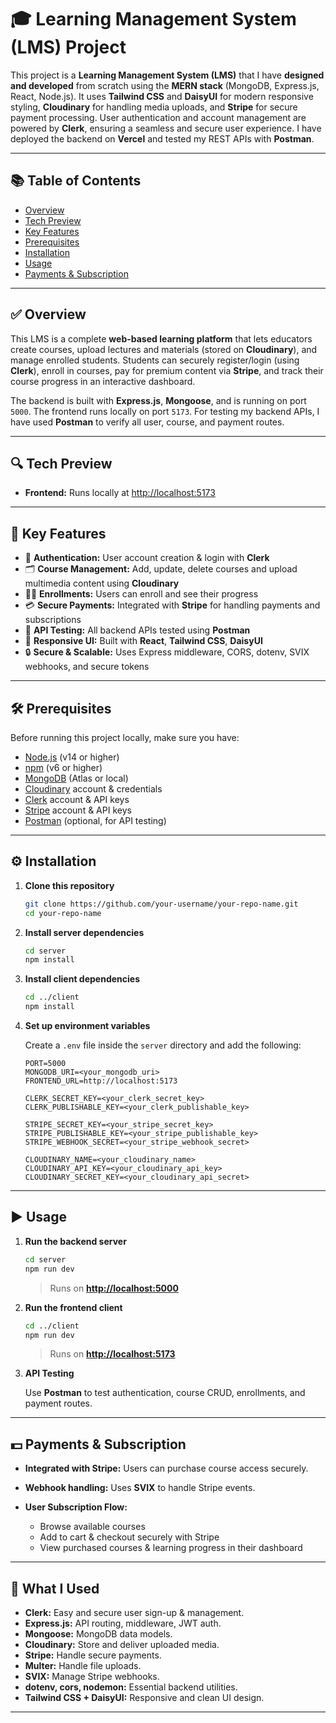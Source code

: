 # 🎓 Learning Management System (LMS) Project

This project is a **Learning Management System (LMS)** that I have **designed and developed** from scratch using the **MERN stack** (MongoDB, Express.js, React, Node.js). It uses **Tailwind CSS** and **DaisyUI** for modern responsive styling, **Cloudinary** for handling media uploads, and **Stripe** for secure payment processing. User authentication and account management are powered by **Clerk**, ensuring a seamless and secure user experience.
I have deployed the backend on **Vercel** and tested my REST APIs with **Postman**.

---

## 📚 Table of Contents

* [Overview](#overview)
* [Tech Preview](#tech-preview)
* [Key Features](#key-features)
* [Prerequisites](#prerequisites)
* [Installation](#installation)
* [Usage](#usage)
* [Payments & Subscription](#payments--subscription)

---

## ✅ Overview

This LMS is a complete **web-based learning platform** that lets educators create courses, upload lectures and materials (stored on **Cloudinary**), and manage enrolled students. Students can securely register/login (using **Clerk**), enroll in courses, pay for premium content via **Stripe**, and track their course progress in an interactive dashboard.

The backend is built with **Express.js**, **Mongoose**, and is running on port `5000`. The frontend runs locally on port `5173`. For testing my backend APIs, I have used **Postman** to verify all user, course, and payment routes.

---

## 🔍 Tech Preview

* **Frontend:** Runs locally at [http://localhost:5173](http://localhost:5173)

---

## 🚀 Key Features

* 🔑 **Authentication:** User account creation & login with **Clerk**
* 🗂️ **Course Management:** Add, update, delete courses and upload multimedia content using **Cloudinary**
* 👩‍🎓 **Enrollments:** Users can enroll and see their progress
* 💳 **Secure Payments:** Integrated with **Stripe** for handling payments and subscriptions
* 📡 **API Testing:** All backend APIs tested using **Postman**
* 🎨 **Responsive UI:** Built with **React**, **Tailwind CSS**, **DaisyUI**
* 🔒 **Secure & Scalable:** Uses Express middleware, CORS, dotenv, SVIX webhooks, and secure tokens

---

## 🛠️ Prerequisites

Before running this project locally, make sure you have:

* [Node.js](https://nodejs.org/) (v14 or higher)
* [npm](https://www.npmjs.com/) (v6 or higher)
* [MongoDB](https://www.mongodb.com/) (Atlas or local)
* [Cloudinary](https://cloudinary.com/) account & credentials
* [Clerk](https://clerk.dev/) account & API keys
* [Stripe](https://stripe.com/) account & API keys
* [Postman](https://www.postman.com/) (optional, for API testing)

---

## ⚙️ Installation

1. **Clone this repository**

   ```bash
   git clone https://github.com/your-username/your-repo-name.git
   cd your-repo-name
   ```

2. **Install server dependencies**

   ```bash
   cd server
   npm install
   ```

3. **Install client dependencies**

   ```bash
   cd ../client
   npm install
   ```

4. **Set up environment variables**

   Create a `.env` file inside the `server` directory and add the following:

   ```env
   PORT=5000
   MONGODB_URI=<your_mongodb_uri>
   FRONTEND_URL=http://localhost:5173

   CLERK_SECRET_KEY=<your_clerk_secret_key>
   CLERK_PUBLISHABLE_KEY=<your_clerk_publishable_key>

   STRIPE_SECRET_KEY=<your_stripe_secret_key>
   STRIPE_PUBLISHABLE_KEY=<your_stripe_publishable_key>
   STRIPE_WEBHOOK_SECRET=<your_stripe_webhook_secret>

   CLOUDINARY_NAME=<your_cloudinary_name>
   CLOUDINARY_API_KEY=<your_cloudinary_api_key>
   CLOUDINARY_SECRET_KEY=<your_cloudinary_api_secret>
   ```

---

## ▶️ Usage

1. **Run the backend server**

   ```bash
   cd server
   npm run dev
   ```

   > Runs on **[http://localhost:5000](http://localhost:5000)**

2. **Run the frontend client**

   ```bash
   cd ../client
   npm run dev
   ```

   > Runs on **[http://localhost:5173](http://localhost:5173)**

3. **API Testing**

   Use **Postman** to test authentication, course CRUD, enrollments, and payment routes.

---

## 💵 Payments & Subscription

* **Integrated with Stripe:** Users can purchase course access securely.
* **Webhook handling:** Uses **SVIX** to handle Stripe events.
* **User Subscription Flow:**

  * Browse available courses
  * Add to cart & checkout securely with Stripe
  * View purchased courses & learning progress in their dashboard

---

## 🧩 What I Used

* **Clerk:** Easy and secure user sign-up & management.
* **Express.js:** API routing, middleware, JWT auth.
* **Mongoose:** MongoDB data models.
* **Cloudinary:** Store and deliver uploaded media.
* **Stripe:** Handle secure payments.
* **Multer:** Handle file uploads.
* **SVIX:** Manage Stripe webhooks.
* **dotenv, cors, nodemon:** Essential backend utilities.
* **Tailwind CSS + DaisyUI:** Responsive and clean UI design.

---




